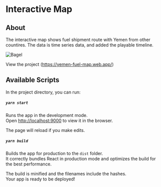 # Interactive Map

## About
The interactive map shows fuel shipment route with Yemen from other countires. The data is time series data, and added the playable timeline.

![Bagel](https://github.com/belopot/interactive-fuel-map/blob/master/screenshots/deckgl.JPG)


View the project
(https://yemen-fuel-map.web.app/)
 

## Available Scripts

In the project directory, you can run:

##### `yarn start`

Runs the app in the development mode.<br/>
Open [http://localhost:9000](http://localhost:9000) to view it in the browser.

The page will reload if you make edits.<br/>


##### `yarn build`

Builds the app for production to the `dist` folder.<br/>
It correctly bundles React in production mode and optimizes the build for the best performance.

The build is minified and the filenames include the hashes.<br/>
Your app is ready to be deployed!

